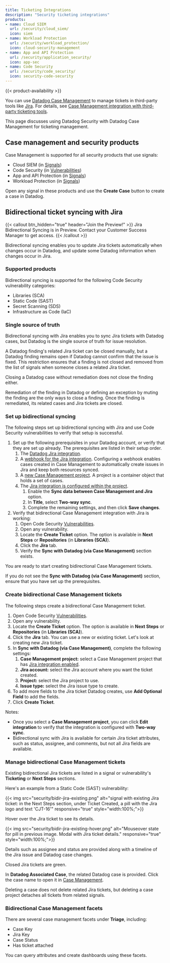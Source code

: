 ```yaml
---
title: Ticketing Integrations
description: "Security ticketing integrations"
products:
- name: Cloud SIEM
  url: /security/cloud_siem/
  icon: siem
- name: Workload Protection
  url: /security/workload_protection/
  icon: cloud-security-management
- name: App and API Protection
  url: /security/application_security/
  icon: app-sec
- name: Code Security
  url: /security/code_security/
  icon: security-code-security
---
```


{{< product-availability >}}

You can use [Datadog Case Management][1] to manage tickets in third-party tools like [Jira][2]. For details, see [Case Management integration with third-party ticketing tools][3].

This page discusses using Datadog Security with Datadog Case Management for ticketing management.


## Case management and security products

Case Management is supported for all security products that use signals:

- Cloud SIEM (in [Signals][4])
- Code Security (in [Vulnerabilities][5])
- App and API Protection (in [Signals][6])
- Workload Protection (in [Signals][7])

Open any signal in these products and use the **Create Case** button to create a case in Datadog.

## Bidirectional ticket syncing with Jira

{{< callout btn_hidden="true" header="Join the Preview!" >}}
Jira Bidirectional Syncing is in Preview. Contact your Customer Success Manager to get access.
{{< /callout >}}

Bidirectional syncing enables you to update Jira tickets automatically when changes occur in Datadog, and update some Datadog information when changes occur in Jira.

### Supported products

Bidirectional syncing is supported for the following Code Security vulnerability categories:

- Libraries (SCA)
- Static Code (SAST)
- Secret Scanning (SDS)
- Infrastructure as Code (IaC)

### Single source of truth

Bidirectional syncing with Jira enables you to sync Jira tickets with Datadog cases, but Datadog is the single source of truth for issue resolution.

A Datadog finding's related Jira ticket can be closed manually, but a Datadog finding remains open if Datadog cannot confirm that the issue is fixed. This restriction ensures that a finding is not closed and removed from the list of signals when someone closes a related Jira ticket.

Closing a Datadog case without remediation does not close the finding either.

Remediation of the finding in Datadog or defining an exception by muting the finding are the only ways to close a finding. Once the finding is remediated, its related cases and Jira tickets are closed.

### Set up bidirectional syncing

The following steps set up bidirectional syncing with Jira and use Code Security vulnerabilities to verify that setup is successful.

1. Set up the following prerequisites in your Datadog account, or verify that they are set up already. The prerequisites are listed in their setup order.
   1. The [Datadog Jira integration][2].
   2. A [webhook for the Jira integration][8]. Configuring a webhook enables cases created in Case Management to automatically create issues in Jira and keep both resources synced.
   3. A [new Case Management project][9]. A project is a container object that holds a set of cases.
   4. The [Jira integration is configured within the project][3].
      1. Enable the **Sync data between Case Management and Jira** option.
      2. In **Title**, select **Two-way sync**.
      3. Complete the remaining settings, and then click **Save changes**.
2. Verify that bidirectional Case Management integration with Jira is working:
   1. Open Code Security [Vulnerabilities][5].
   2. Open any vulnerability.
   3. Locate the **Create Ticket** option. The option is available in **Next Steps** or **Repositories** (in **Libraries (SCA)**).
   4. Click the **Jira** tab.
   5. Verify the **Sync with Datadog (via Case Management)** section exists.

You are ready to start creating bidirectional Case Management tickets.

If you do not see the **Sync with Datadog (via Case Management)** section, ensure that you have set up the prerequisites.

### Create bidirectional Case Management tickets

The following steps create a bidirectional Case Management ticket.

1. Open Code Security [Vulnerabilities][5].
2. Open any vulnerability.
3. Locate the **Create Ticket** option. The option is available in **Next Steps** or **Repositories** (in **Libraries (SCA)**).
4. Click the **Jira** tab. You can use a new or existing ticket. Let's look at creating new Jira ticket.
5. In **Sync with Datadog (via Case Management)**, complete the following settings:
   1. **Case Management project:** select a Case Management project that has [Jira integration enabled][3].
   2. **Jira account:** select the Jira account where you want the ticket created.
   3. **Project:** select the Jira project to use.
   4. **Issue type:** select the Jira issue type to create.
6. To add more fields to the Jira ticket Datadog creates, use **Add Optional Field** to add the fields.
7. Click **Create Ticket**. 

Notes:

- Once you select a **Case Management project**, you can click **Edit integration** to verify that the integration is configured with **Two-way sync**.
- Bidirectional sync with Jira is available for certain Jira ticket attributes, such as status, assignee, and comments, but not all Jira fields are available.

### Manage bidirectional Case Management tickets

Existing bidirectional Jira tickets are listed in a signal or vulnerability's **Ticketing** or **Next Steps** sections.

Here's an example from a Static Code (SAST) vulnerability:

{{< img src="security/bidir-jira-existing.png" alt="signal with existing Jira ticket: in the Next Steps section, under Ticket Created, a pill with the Jira logo and text 'CJT-16'" responsive="true" style="width:100%;">}}

Hover over the Jira ticket to see its details.

{{< img src="security/bidir-jira-existing-hover.png" alt="Mouseover state for pill in previous image. Modal with Jira ticket details." responsive="true" style="width:100%;">}}

Details such as assignee and status are provided along with a timeline of the Jira issue and Datadog case changes.

Closed Jira tickets are green.

In **Datadog Associated Case**, the related Datadog case is provided. Click the case name to open it in [Case Management][1]. 

Deleting a case does not delete related Jira tickets, but deleting a case project detaches all tickets from related signals.

### Bidirectional Case Management facets

There are several case management facets under **Triage**, including:

- Case Key 
- Jira Key
- Case Status
- Has ticket attached

You can query attributes and create dashboards using these facets.


[1]: /service_management/case_management/
[2]: /integrations/jira/
[3]: /service_management/case_management/notifications_integrations/#third-party-tickets
[4]: https://app.datadoghq.com/security?column=time&order=desc&product=siem&viz=stream
[5]: https://app.datadoghq.com/security/appsec/vm/library
[6]: https://app.datadoghq.com/security?query=%40workflow.rule.type%3A%22Application%20Security%22&product=appsec&viz=stream
[7]: https://app.datadoghq.com/security?query=%40workflow.rule.type%3A%22Workload%20Security%22&product=cws
[8]: /integrations/jira/#configure-a-jira-webhook
[9]: /service_management/case_management/projects/
[10]: /security/ticketing_integrations/#prerequisites